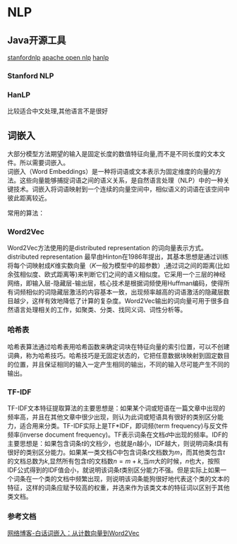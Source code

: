 # NLP



## Java开源工具

[stanfordnlp](https://stanfordnlp.github.io/CoreNLP/)
[apache open nlp](https://opennlp.apache.org/)
[hanlp](https://hanlp.hankcs.com/)

### Stanford NLP



### HanLP

比较适合中文处理,其他语言不是很好


## 词嵌入 

大部分模型方法期望的输入是固定长度的数值特征向量,而不是不同长度的文本文件。所以需要词嵌入。  
词嵌入（Word Embeddings）是一种将词语或文本表示为固定维度的向量的方法。这些向量能够捕捉词语之间的语义关系，是自然语言处理（NLP）中的一种关键技术。词嵌入将词语映射到一个连续的向量空间中，相似语义的词语在该空间中彼此距离较近。


常用的算法：

### Word2Vec
Word2Vec方法使用的是distributed representation 的词向量表示方式。distributed representation 最早由Hinton在1986年提出，其基本思想是通过训练将每个词映射成$K$维实数向量（$K$一般为模型中的超参数）,通过词之间的距离(比如余弦相似度、欧式距离等)来判断它们之间的语义相似度。它采用一个三层的神经网络，即输入层-隐藏层-输出层，核心技术是根据词频使用Huffman编码，使得所有词频相似的词隐藏层激活的内容基本一致，出现频率越高的词语激活的隐藏层数目越少，这样有效地降低了计算的复杂度。Word2Vec输出的词向量可用于很多自然语言处理相关的工作，如聚类、分类、找同义词、词性分析等。

### 哈希表
哈希表算法通过哈希表用哈希函数来确定词块在特征向量的索引位置，可以不创建词典，称为哈希技巧。哈希技巧是无固定状态的，它把任意数据块映射到固定数目的位置，并且保证相同的输入一定产生相同的输出，不同的输入尽可能产生不同的输出。

### TF-IDF
TF-IDF文本特征提取算法的主要思想是：如果某个词或短语在一篇文章中出现的频率高，并且在其他文章中很少出现，则认为此词或短语具有很好的类别区分能力，适合用来分类。TF-IDF实际上是TF*IDF，即词频(term frequency)与反文件频率(inverse document frequency)。TF表示词条在文档$d$中出现的频率。IDF的主要思想是：如果包含词条$t$的文档少，也就是$n$越小，IDF越大，则说明词条$t$具有很好的类别区分能力。如果某一类文档$C$中包含词条$t$文档数为$m$，而其他类包含$t$的文档总数为$k$,显然所有包含$t$的文档数$n=m+k$,当$m$大的时候，$n$也大，按照IDF公式得到的IDF值会小，就说明该词条$t$类别区分能力不强。但是实际上如果一个词条在一个类的文档中频繁出现，则说明该词条能狗很好地代表这个类的文本的特征，这样的词条应赋予较高的权重，并选来作为该类文本的特征词以区别于其他类文档。


### 参考文档
[网络博客-白话词嵌入：从计数向量到Word2Vec](https://cloud.tencent.com/developer/article/1508923)




